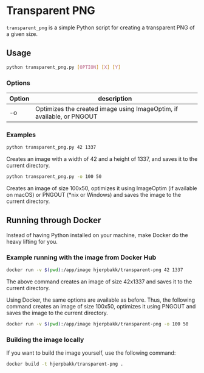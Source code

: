 # Transparent PNG

`transparent_png` is a simple Python script for creating a transparent PNG of a given size.

## Usage

```bash
python transparent_png.py [OPTION] [X] [Y]
```

### Options

| Option | description                                                           |
|--------|-----------------------------------------------------------------------|
| -o     | Optimizes the created image using ImageOptim, if available, or PNGOUT |

### Examples

```bash
python transparent_png.py 42 1337
```

Creates an image with a width of 42 and a height of 1337, and saves it to the current directory.

```bash
python transparent_png.py -o 100 50
```

Creates an image of size 100x50, optimizes it using ImageOptim (if available on macOS) or PNGOUT (*nix or Windows) and saves the image to the current directory.

## Running through Docker

Instead of having Python installed on your machine, make Docker do the heavy lifting for you.

### Example running with the image from Docker Hub

```bash
docker run -v $(pwd):/app/image hjerpbakk/transparent-png 42 1337
```

The above command creates an image of size 42x1337 and saves it to the current directory.

Using Docker, the same options are available as before. Thus, the following command creates an image of size 100x50, optimizes it using PNGOUT and saves the image to the current directory.

```bash
docker run -v $(pwd):/app/image hjerpbakk/transparent-png -o 100 50
```

### Building the image locally

If you want to build the image yourself, use the following command:

```bash
docker build -t hjerpbakk/transparent-png .
```
